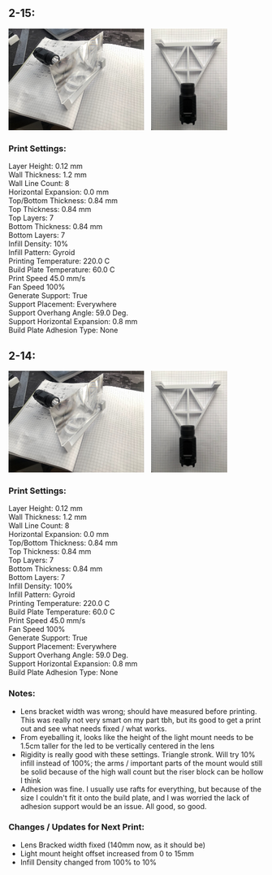 ## 2-15:

<div style="display: inline-block;">
    <img src="images/feb14.jpg" alt="Image 1" style="height: 200px; margin-right: 10px;">
    <img src="images/feb14-2.jpg" alt="Image 2" style="height: 200px;">
</div>

### Print Settings:
Layer Height: 0.12 mm  
Wall Thickness: 1.2 mm  
Wall Line Count: 8  
Horizontal Expansion: 0.0 mm  
Top/Bottom Thickness: 0.84 mm  
Top Thickness: 0.84 mm  
Top Layers: 7  
Bottom Thickness: 0.84 mm  
Bottom Layers: 7  
Infill Density: 10%  
Infill Pattern: Gyroid  
Printing Temperature: 220.0 C  
Build Plate Temperature: 60.0 C  
Print Speed 45.0 mm/s  
Fan Speed 100%  
Generate Support: True  
Support Placement: Everywhere  
Support Overhang Angle: 59.0 Deg.  
Support Horizontal Expansion: 0.8 mm  
Build Plate Adhesion Type: None 

## 2-14:

<div style="display: inline-block;">
    <img src="images/feb14.jpg" alt="Image 1" style="height: 200px; margin-right: 10px;">
    <img src="images/feb14-2.jpg" alt="Image 2" style="height: 200px;">
</div>

### Print Settings:
Layer Height: 0.12 mm  
Wall Thickness: 1.2 mm  
Wall Line Count: 8  
Horizontal Expansion: 0.0 mm  
Top/Bottom Thickness: 0.84 mm  
Top Thickness: 0.84 mm  
Top Layers: 7  
Bottom Thickness: 0.84 mm  
Bottom Layers: 7  
Infill Density: 100%  
Infill Pattern: Gyroid  
Printing Temperature: 220.0 C  
Build Plate Temperature: 60.0 C  
Print Speed 45.0 mm/s  
Fan Speed 100%  
Generate Support: True  
Support Placement: Everywhere  
Support Overhang Angle: 59.0 Deg.  
Support Horizontal Expansion: 0.8 mm  
Build Plate Adhesion Type: None  

### Notes:
- Lens bracket width was wrong; should have measured before printing. This was really not very smart on my part tbh, but its good to get a print out and see what needs fixed / what works.
- From eyeballing it, looks like the height of the light mount needs to be 1.5cm taller for the led to be vertically centered in the lens
- Rigidity is really good with these settings. Triangle stronk. Will try 10% infill instead of 100%; the arms / important parts of the mount would still be solid because of the high wall count but the riser block can be hollow I think
- Adhesion was fine. I usually use rafts for everything, but because of the size I couldn't fit it onto the build plate, and I was worried the lack of adhesion support would be an issue. All good, so good.

### Changes / Updates for Next Print:
- Lens Bracked width fixed (140mm now, as it should be)
- Light mount height offset increased from 0 to 15mm
- Infill Density changed from 100% to 10%
